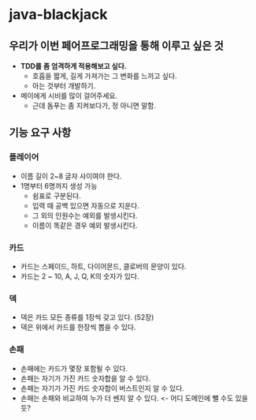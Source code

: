 # java-blackjack

## 우리가 이번 페어프로그래밍을 통해 이루고 싶은 것

- **TDD를 좀 엄격하게 적용해보고 싶다.**
  - 호흡을 짧게, 길게 가져가는 그 변화를 느끼고 싶다.
  - 아는 것부터 개발하기.
- 메이에게 시비를 많이 걸어주세요.
  - 근데 돔푸는 좀 지켜보다가, 정 아니면 말함.

## 기능 요구 사항

### 플레이어

- 이름 길이 2~8 글자 사이여야 한다.
- 1명부터 6명까지 생성 가능
  - 쉼표로 구분된다.
  - 입력 때 공백 있으면 자동으로 지운다.
  - 그 외의 인원수는 예외를 발생시킨다.
  - 이름이 똑같은 경우 예외 발생시킨다.

### 카드

- 카드는 스페이드, 하트, 다이어몬드, 클로버의 문양이 있다.
- 카드는 2 ~ 10, A, J, Q, K의 숫자가 있다.

### 덱

- 덱은 카드 모든 종류를 1장씩 갖고 있다. (52장)
- 덱은 위에서 카드를 한장씩 뽑을 수 있다.

### 손패

- 손패에는 카드가 몇장 포함될 수 있다.
- 손패는 자기가 가진 카드 숫자합을 알 수 있다.
- 손패는 자기가 가진 카드 숫자합이 버스트인지 알 수 있다.
- 손패는 손패와 비교하여 누가 더 쎈지 알 수 있다. <- 어디 도메인에 뺄 수도 있을듯?
